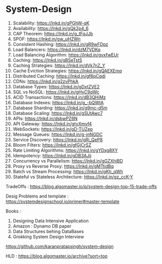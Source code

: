 # System-Design



1. Scalability: https://lnkd.in/gPGhW-qK
2. Availability: https://lnkd.in/gQk2p4_6
3. CAP Theorem: https://lnkd.in/g_tFqJJb
4. SPOF: https://lnkd.in/gw_uHZWn
5. Consistent Hashing: https://lnkd.in/gR9wFDpz
6. Load Balancers: https://lnkd.in/dzM7VDKq
7. Load Balancing Algorithm: https://lnkd.in/gvxfwEUr
8. Caching: https://lnkd.in/gBSeTstS
9. Caching Strategies: https://lnkd.in/dVk7nZ_Y
10. Cache Eviction Strategies: https://lnkd.in/gQAEXEmq
11. Distributed Caching: https://lnkd.in/gf6pCqdi
12. CDNs: https://lnkd.in/g2zvPhkA
13. Database Types: https://lnkd.in/gDxtZVE2
14. SQL vs NoSQL: https://lnkd.in/gHyC9qWc
15. ACID Transactions: https://lnkd.in/dB3QHiMz
16. Database Indexes: https://lnkd.in/g_-bQWtA
17. Database Sharding: https://lnkd.in/g9mc-d5m
18. Database Scaling: https://lnkd.in/gSUtAwc7
19. APIs: https://lnkd.in/dsbwPZ6N
20. API Gateway: https://lnkd.in/gtyXmvf4
21. WebSockets: https://lnkd.in/gD-TUZep
22. Message Queues: https://lnkd.in/g-jnNGDC
23. Service Discovery: https://lnkd.in/gRj_QeP8
24. Bloom Filters: https://lnkd.in/gfGjCrSZ
25. Rate Limiting Algorithms: https://lnkd.in/gYDxg8XY
26. Idempotency: https://lnkd.in/gDB3AJij
27. Concurrency vs Parallelism: https://lnkd.in/gGZXhjBD
28. Proxy vs Reverse Proxy: https://lnkd.in/gMTtidBq
29. Batch vs Stream Processing: https://lnkd.in/gKtj_qWh
30. Stateful vs Stateless Architecture: https://lnkd.in/gz_ccK-Y




TradeOffs : https://blog.algomaster.io/p/system-design-top-15-trade-offs

Desig Problems and template : https://systemdesignschool.io/primer#master-template


Books : 

1. Designing Data Intensive Application
2. Amazon : Dynamo DB paper
3. Data Structures  behing DataBases
4. Grokking System Design Interview


https://github.com/karanpratapsingh/system-design




HLD : https://blog.algomaster.io/archive?sort=top


